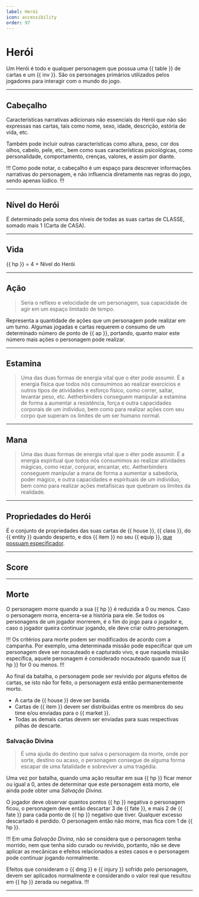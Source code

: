 ```yaml
---
label: Herói
icon: accessibility
order: 97
---
```


# Herói

Um Herói é todo e qualquer personagem que possua uma {{ table }} de cartas e um {{ inv }}. São os personages primários utilizados pelos jogadores para interagir com o mundo do jogo.

---

## Cabeçalho

Características narrativas adicionais não essenciais do Herói que não são expressas nas cartas, tais como nome, sexo, idade, descrição, estória de vida, etc.

Também pode incluir outras características como altura, peso, cor dos olhos, cabelo, pele, etc., bem como suas características psicológicas, como personalidade, comportamento, crenças, valores, e assim por diante.

!!!
Como pode notar, o cabeçalho é um espaço para descrever informações narrativas do personagem, e não influencia diretamente nas regras do jogo, sendo apenas lúdico.
!!!

---

## Nível do Herói

É determinado pela soma dos níveis de todas as suas cartas de CLASSE, somado mais 1 (Carta de CASA).

---

## Vida

{{ hp }} = 4 + Nível do Herói

---

## Ação

> Seria o reflexo e velocidade de um personagem, sua capacidade de agir em um espaço limitado de tempo.

Representa a quantidade de ações que um personagem pode realizar em um turno. Algumas jogadas e cartas requerem o consumo de um determinado número de ponto de {{ ap }}, portando, quanto maior este número mais ações o personagem pode realizar.

---

## Estamina

> Uma das duas formas de energia vital que o éter pode assumir. É a energia física que todos nós consumimos ao realizar exercícios e outros tipos de atividades e esforço físico, como correr, saltar, levantar peso, etc. Aetherbinders conseguem manipular a estamina de forma a aumentar a resistência, força e outra capacidades corporais de um indivíduo, bem como para realizar ações com seu corpo que superam os limites de um ser humano normal.

---

## Mana

> Uma das duas formas de energia vital que o éter pode assumir. É a energia espiritual que todos nós consumimos ao realizar atividades mágicas, como rezar, conjurar, encantar, etc. Aetherbinders conseguem manipular a mana de forma a aumentar a sabedoria, poder mágico, e outra capacidades e espirituais de um indivíduo, bem como para realizar ações metafísicas que quebram os limites da realidade.

---

## Propriedades do Herói

É o conjunto de propriedades das suas cartas de {{ house }}, {{ class }}, do {{ entity }} quando desperto, e dos {{ item }} no seu {{ equip }}, <u>que possuam especificador</u>.

---

## Score

---

## Morte

O personagem morre quando a sua {{ hp }} é reduzida a 0 ou menos. Caso o personagem morra, encerra-se a história para ele. Se todos os personagens de um jogador morrerem, é o fim do jogo para o jogador e, caso o jogador queira continuar jogando, ele deve criar outro personagem.

!!!
Os critérios para morte podem ser modificados de acordo com a campanha. Por exemplo, uma determinada missão pode especificar que um personagem deve ser nocauteado e capturado vivo, e que naquela missão específica, aquele personagem é considerado nocauteado quando sua {{ hp }} for 0 ou menos.
!!!

Ao final da batalha, o personagem pode ser revivido por alguns efeitos de cartas, se isto não for feito, o personagem está então permanentemente morto.

* A carta de {{ house }} deve ser banida.
* Cartas de {{ item }} devem ser distribuídas entre os membros do seu time e/ou enviadas para o {{ market }}.
* Todas as demais cartas devem ser enviadas para suas respectivas pilhas de descarte.

### Salvação Divina

> É uma ajuda do destino que salva o personagem da morte, onde por sorte, destino ou acaso, o personagem consegue de alguma forma escapar de uma fatalidade e sobreviver a uma tragédia.

Uma vez por batalha, quando uma ação resultar em sua {{ hp }} ficar menor ou igual a 0, antes de determinar que este personagem está morto, ele ainda pode obter uma _Salvação Divina_.

O jogador deve observar quantos pontos {{ hp }} negativa o personagem ficou, o personagem deve então descartar 3 de {{ fate }}, e mais 2 de {{ fate }} para cada ponto de {{ hp }} negativo que tiver. Qualquer excesso descartado é perdido. O personagem então não morre, mas fica com 1 de {{ hp }}.

!!!
Em uma _Salvação Divina_, não se considera que o personagem tenha morrido, nem que tenha sido curado ou revivido, portanto, não se deve aplicar as mecânicas e efeitos relacionados a estes casos e o personagem pode continuar jogando normalmente.

Efeitos que consideram o {{ dmg }} e {{ injury }} sofrido pelo personagem, devem ser aplicados normalmente e considerando o valor real que resultou em {{ hp }} zerada ou negativa.
!!!

---
